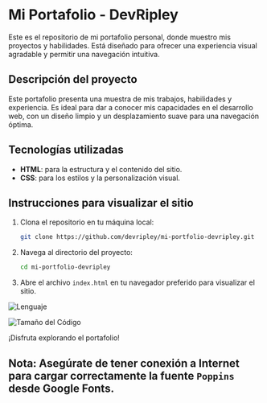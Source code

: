 # Mi Portafolio - DevRipley

Este es el repositorio de mi portafolio personal, donde muestro mis proyectos y habilidades. Está diseñado para ofrecer una experiencia visual agradable y permitir una navegación intuitiva. 

## Descripción del proyecto

Este portafolio presenta una muestra de mis trabajos, habilidades y experiencia. Es ideal para dar a conocer mis capacidades en el desarrollo web, con un diseño limpio y un desplazamiento suave para una navegación óptima.

## Tecnologías utilizadas

- **HTML**: para la estructura y el contenido del sitio.
- **CSS**: para los estilos y la personalización visual.

## Instrucciones para visualizar el sitio

1. Clona el repositorio en tu máquina local:
   ```bash
   git clone https://github.com/devripley/mi-portfolio-devripley.git
   ```

2. Navega al directorio del proyecto:
   ```bash
   cd mi-portfolio-devripley
   ```

3. Abre el archivo `index.html` en tu navegador preferido para visualizar el sitio.

![Lenguaje](https://img.shields.io/badge/Lenguaje-Java-orange)

![Tamaño del Código](https://img.shields.io/github/languages/code-size/devripley/mi-portafolio)

¡Disfruta explorando el portafolio! 

## Nota: Asegúrate de tener conexión a Internet para cargar correctamente la fuente `Poppins` desde Google Fonts.
